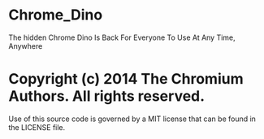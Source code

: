 # Chrome_Dino
The hidden Chrome Dino Is Back For Everyone To Use At Any Time, Anywhere
# Copyright (c) 2014 The Chromium Authors. All rights reserved.
Use of this source code is governed by a MIT license that can be
found in the LICENSE file. 
